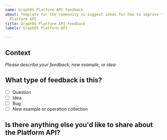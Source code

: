 ```yaml
---
name: GraphOS Platform API Feedback
about: Template for the community to suggest ideas for how to improve the Apollo GraphOS
  Platform API
title: GraphOS Platform API Feedback
labels: GraphOS Platform API

---
```


## Context
_Please describe your feedback, new example, or idea_

## What type of feedback is this?
- [ ] Question
- [ ] Idea
- [ ] Bug
- [ ] New example or operation collection

## Is there anything else you'd like to share about the Platform API?

